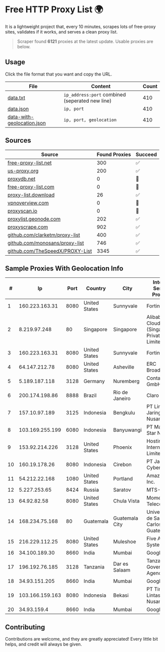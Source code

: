 
# Free HTTP Proxy List 🌍

It is a lightweight project that, every 10 minutes, scrapes lots of free-proxy sites, validates if it works, and serves a clean proxy list.


> Scraper found **6121** proxies at the latest update. Usable proxies are below.

## Usage

Click the file format that you want and copy the URL.


|File|Content|Count|
|----|-------|-----|
|[data.txt](https://raw.githubusercontent.com/themiralay/Proxy-List-World/master/data.txt)|`ip_address:port` combined (seperated new line)|410|
|[data.json](https://raw.githubusercontent.com/themiralay/Proxy-List-World/master/data.json)|`ip, port`|410|
|[data-with-geolocation.json](https://raw.githubusercontent.com/themiralay/Proxy-List-World/master/data-with-geolocation.json)|`ip, port, geolocation`|410|

## Sources

|Source|Found Proxies|Succeed|
|------|-------------|-------|
|[free-proxy-list.net](https://free-proxy-list.net)|300|✅|
|[us-proxy.org](https://www.us-proxy.org)|200|✅|
|[proxydb.net](http://proxydb.net)|0|🚫|
|[free-proxy-list.com](https://free-proxy-list.com/?page=&port=&type%5B%5D=http&type%5B%5D=https&up_time=0&search=Search)|0|🚫|
|[proxy-list.download](https://www.proxy-list.download/HTTP)|26|✅|
|[vpnoverview.com](https://vpnoverview.com/privacy/anonymous-browsing/free-proxy-servers)|0|🚫|
|[proxyscan.io](https://www.proxyscan.io)|0|🚫|
|[proxylist.geonode.com](https://proxylist.geonode.com/api/proxy-list?limit=300&page=1&sort_by=lastChecked&sort_type=desc&protocols=http,https)|202|✅|
|[proxyscrape.com](https://api.proxyscrape.com/v2/?request=displayproxies&protocol=http&timeout=10000&country=all&ssl=all&anonymity=all)|902|✅|
|[github.com/clarketm/proxy-list](https://raw.githubusercontent.com/clarketm/proxy-list/master/proxy-list-raw.txt)|400|✅|
|[github.com/monosans/proxy-list](https://raw.githubusercontent.com/monosans/proxy-list/main/proxies/http.txt)|746|✅|
|[github.com/TheSpeedX/PROXY-List](https://raw.githubusercontent.com/TheSpeedX/PROXY-List/master/http.txt)|3345|✅|


## Sample Proxies With Geolocation Info

|#|Ip|Port|Country|City|Internet Service Provider|
|-|--|----|-------|----|-------------------------|
|1|160.223.163.31|8080|United States|Sunnyvale|Fortinet Inc.|
|2|8.219.97.248|80|Singapore|Singapore|Alibaba Cloud (Singapore) Private Limited|
|3|160.223.163.31|8080|United States|Sunnyvale|Fortinet Inc.|
|4|64.147.212.78|8080|United States|Asheville|ERC Broadband|
|5|5.189.187.118|3128|Germany|Nuremberg|Contabo GmbH|
|6|200.174.198.86|8888|Brazil|Rio de Janeiro|Claro S.A|
|7|157.10.97.189|3125|Indonesia|Bengkulu|PT Lintas Jaringan Nusantara|
|8|103.169.255.199|6080|Indonesia|Banyuwangi|PT Master Star Network|
|9|153.92.214.226|3128|United States|Phoenix|Hostinger International Limited|
|10|160.19.178.26|8080|Indonesia|Cirebon|PT Jaringan Cyber Evo|
|11|54.212.22.168|1080|United States|Portland|Amazon.com, Inc.|
|12|5.227.253.65|8424|Russia|Saratov|MTS-SRTV|
|13|64.92.82.58|8080|United States|Chula Vista|Momentum Telecom, Inc.|
|14|168.234.75.168|80|Guatemala|Guatemala City|Universidad de San Carlos de Guatemala|
|15|216.229.112.25|8080|United States|Muleshoe|Five Area Systems, LLC|
|16|34.100.189.30|8660|India|Mumbai|Google LLC|
|17|196.192.76.185|3128|Tanzania|Dar es Salaam|Tanzania e-Government Agency|
|18|34.93.151.205|8660|India|Mumbai|Google LLC|
|19|103.166.159.163|8080|Indonesia|Bekasi|PT Timor Lintas Nusantara|
|20|34.93.159.4|8660|India|Mumbai|Google LLC|



## Contributing

Contributions are welcome, and they are greatly appreciated! Every
little bit helps, and credit will always be given.

